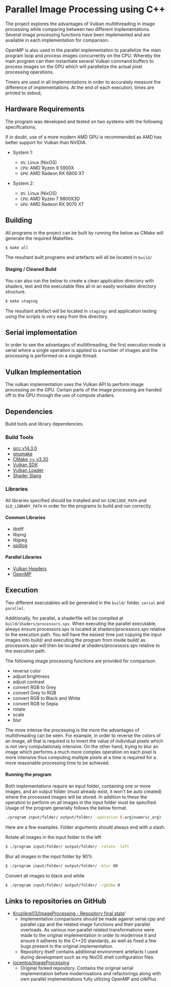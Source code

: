 Parallel Image Processing using C++
===================================

The project explores the advantages of Vulkan multithreading in image processing while comparing between two different implementations. Several image processing functions have been implemented and are available in each implementation for comparison.

OpenMP is also used in the parallel implementation to parallelize the main program loop and process images concurrently on the CPU. Whereby the main program can then instantiate several Vulkan command buffers to process images on the GPU which will parallelize the actual pixel processing operations.

Timers are used in all implementations in order to accurately measure the difference of implementations. At the end of each execution, times are printed to stdout;

Hardware Requirements
---------------------
The program was developed and tested on two systems with the following specifications;

If in doubt, use of a more modern AMD GPU is recommended as AMD has better support for Vulkan than NVIDIA.

- System 1:
  - `OS`: Linux (NixOS)
  - `CPU`: AMD Ryzen 9 5900X
  - `GPU`: AMD Radeon RX 6800 XT

- System 2:
  - `OS`: Linux (NixOS) 
  - `CPU`: AMD Ryzen 7 9800X3D
  - `GPU`: AMD Radeon RX 9070 XT

Building
--------
All programs in the project can be built by running the below as CMake will generate the required Makefiles.
```sh
$ make all
```
The resultant built programs and artefacts will all be located in `build/`

#### Staging / Cleaned Build
You can also run the below to create a clean application directory with shaders, test and the executable files all in an easily workable directory structure.
```sh
$ make staging
```
The resultant artefact will be located in `staging/` and application testing using the scripts is very easy from this directory.

Serial implementation
--------------------

In order to see the advantages of multithreading, the first execution mode is serial where a single operation is applied to a number of images and the processing is performed on a single thread.

Vulkan Implementation
---------------------
The vulkan implementation uses the Vulkan API to perform image processing on the GPU. Certain parts of the image processing are handed off to the GPU through the use of compute shaders.

Dependencies
------------
Build tools and library dependencies.
### Build Tools
- [gcc v14.3.0](https://gcc.gnu.org/)
- [gnumake](https://www.gnu.org/software/make/)
- [CMake >= v3.30](https://cmake.org/)
- [Vulkan SDK](https://github.com/KhronosGroup/Vulkan-Headers)
- [Vulkan Loader](https://github.com/KhronosGroup/Vulkan-Loader)
- [Shader Slang](https://github.com/shader-slang/slang)

### Libraries
All libraries specified should be installed and on `$INCLUDE_PATH` and `$LD_LIBRARY_PATH` in order for the programs to build and run correctly.

#### Common Libraries
- libtiff
- libpng
- libjpeg
- [spdlog](https://github.com/gabime/spdlog)

#### Parallel Libraries
- [Vulkan Headers](https://github.com/KhronosGroup/Vulkan-Headers)
- [OpenMP](https://openmp.llvm.org/)

Execution
---------

Two different executables will be generated in the `build/` folder. `serial` and `parallel`.

Additionally, for parallel, a shaderfile will be compiled at `build/shaders/processors.spv`. When executing the parallel executable, always ensure processors.spv is located at shaders/processors.spv relative to the execution path.
You will have the easiest time just copying the input images into build/ and executing the program from inside build/ as processors.spv will then be located at shaders/processors.spv relative to the execution path.

The following image processing functions are provided for comparison.
- reverse color
- adjust brightness
- adjust contrast
- convert RGB to Grey
- convert Grey to RGB
- convert RGB to Black and White
- convert RGB to Sepia
- rotate
- scale
- blur

The more intense the processing is the more the advantages of multithreading can be seen. For example, in order to reverse the colors of an image, all that is required is to invert the value of individual pixels which is not very computationaly intensive. On the other hand, trying to blur an image which performs a much more complex operation on each pixel is more intensive thus computing multiple pixels at a time is required for a more reasonable processing time to be achieved.

#### Running the program
Both implementations require an input folder, containing one or more images, and an output folder (must already exist, it won't be auto created) where the processed images will be stored. In addition to these the operation to perform on all images in the input folder must be specified. Usage of the program generally follows the below format.
```sh
./program input/folder/ output/folder/ -operation (-arg|numeric_arg)
```
Here are a few examples. Folder arguments should always end with a slash.

Rotate all images in the input folder to the left
```sh
$ ./program input/folder/ output/folder/ -rotate -left
```
Blur all images in the input folder by 90%
```sh
$ ./program input/folder/ output/folder/ -blur 90
```
Convert all images to black and white
```sh
$ ./program input/folder/ output/folder/ -rgb2bw 0
```


Links to repositories on GitHub
---------------------------------
- [Kruziikrel13/ImageProcessing - Repository final state](https://github.com/Kruziikrel13/ImageProcessing)'
    - Implementation comparisons should be made against serial.cpp and parallel.cpp and the related image functions and their parallel overloads. As various non parallel related transformations were made to the original implementation in order to modernise it and ensure it adheres to the C++20 standards, as well as fixed a few bugs present in the original implementation.
    - Repository itself contains additional environment artefacts I used during development such as my NixOS shell configuration files.
- [iocentos/ImageProcessing](https://github.com/iocentos/ImageProcessing)
    - Original forked repository. Contains the original serial implementation before modernisations and refactorings along with own parallel implementations fully utilizing OpenMP and cilkPlus

